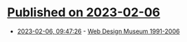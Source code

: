 # [Published on 2023-02-06](index.md)

* [2023-02-06, 09:47:26](https://news.ycombinator.com/item?id=34675360) - [Web Design Museum 1991-2006](https://www.webdesignmuseum.org/)
